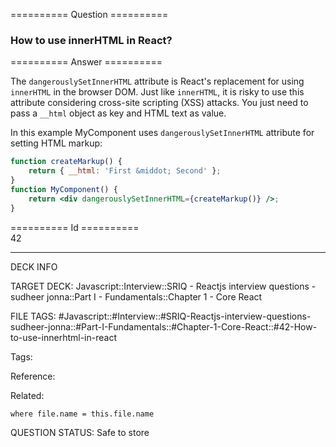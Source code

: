 ========== Question ==========  

### How to use innerHTML in React?  

========== Answer ==========  

The `dangerouslySetInnerHTML` attribute is React's replacement for using `innerHTML` in the browser DOM. Just like `innerHTML`, it is risky to use this attribute considering cross-site scripting (XSS) attacks. You just need to pass a `__html` object as key and HTML text as value.

In this example MyComponent uses `dangerouslySetInnerHTML` attribute for setting HTML markup:

```jsx
function createMarkup() {
    return { __html: 'First &middot; Second' };
}
function MyComponent() {
    return <div dangerouslySetInnerHTML={createMarkup()} />;
}
```

========== Id ==========  
42

---

DECK INFO

TARGET DECK: Javascript::Interview::SRIQ - Reactjs interview questions - sudheer jonna::Part I - Fundamentals::Chapter 1 - Core React

FILE TAGS: #Javascript::#Interview::#SRIQ-Reactjs-interview-questions-sudheer-jonna::#Part-I-Fundamentals::#Chapter-1-Core-React::#42-How-to-use-innerhtml-in-react

Tags:

Reference:

Related:

```dataview
where file.name = this.file.name
```
QUESTION STATUS: Safe to store
